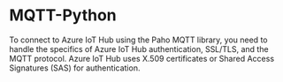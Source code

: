 # MQTT-Python
To connect to Azure IoT Hub using the Paho MQTT library, you need to handle the specifics of Azure IoT Hub authentication, SSL/TLS, and the MQTT protocol. Azure IoT Hub uses X.509 certificates or Shared Access Signatures (SAS) for authentication. 
